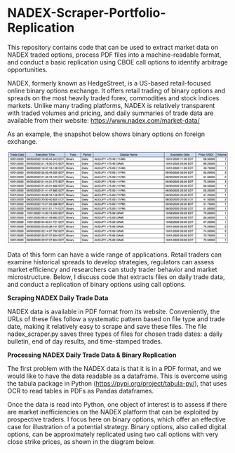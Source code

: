 # NADEX-Scraper-Portfolio-Replication
This repository contains code that can be used to extract market data on NADEX traded options, process PDF files into a machine-readable format, and conduct a basic replication using CBOE call options to identify arbitrage opportunities.

NADEX, formerly known as HedgeStreet, is a US-based retail-focused online binary options exchange. It offers retail trading of binary options and spreads on the most heavily traded forex, commodities and stock indices markets. Unlike many trading platforms, NADEX is relatively transparent with traded volumes and pricing, and daily summaries of trade data are available from their website: https://www.nadex.com/market-data/

As an example, the snapshot below shows binary options on foreign exchange. 

![alt text](https://github.com/a-mkj/NADEX-Scraper-Portfolio-Replication/blob/main/fx_binary_options.png?raw=true)


Data of this form can have a wide range of applications. Retail traders can examine historical spreads to develop strategies, regulators can assess market efficiency and researchers can study trader behavior and market microstructure. Below, I discuss code that extracts files on daily trade data, and conduct a replication of binary options using call options.

<b> Scraping NADEX Daily Trade Data </b>

NADEX data is available in PDF format from its website. Conveniently, the URLs of these files follow a systematic pattern based on file type and trade date, making it relatively easy to scrape and save these files. The file nadex_scraper.py saves three types of files for chosen trade dates: a daily bulletin, end of day results, and time-stamped trades.

<b> Processing NADEX Daily Trade Data & Binary Replication </b>

The first problem with the NADEX data is that it is in a PDF format, and we would like to have the data readable as a dataframe. This is overcome using the tabula package in Python (https://pypi.org/project/tabula-py/), that uses OCR to read tables in PDFs as Pandas dataframes. 

Once the data is read into Python, one object of interest is to assess if there are market inefficiencies on the NADEX platform that can be exploited by prospective traders. I focus here on binary options, which offer an effective case for illustration of a potential strategy. Binary options, also called digital options, can be approximately replicated using two call options with very close strike prices, as shown in the diagram below.   


